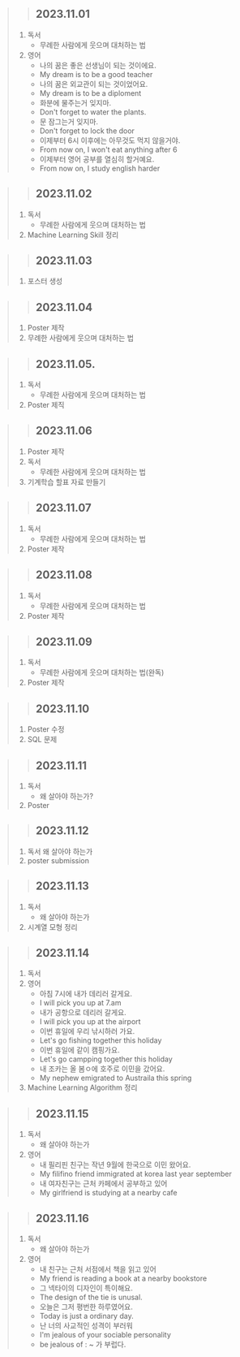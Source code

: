 > > ## 2023.11.01
> 1. 독서
>    - 무례한 사람에게 웃으며 대처하는 법
> 2. 영어
>    - 나의 꿈은 좋은 선생님이 되는 것이에요.
>    - My dream is to be a good teacher
>    - 나의 꿈은 외교관이 되는 것이었어요.
>    - My dream is to be a diploment
>    - 화분에 물주는거 잊지마.
>    - Don't forget to water the plants.
>    - 문 잠그는거 잊지마.
>    - Don't forget to lock the door
>    - 이제부터 6시 이후에는 아무것도 먹지 않을거야.
>    - From now on, I won't eat anything after 6
>    - 이제부터 영어 공부를 열심히 할거예요.
>    - From now on, I study english harder

> > ## 2023.11.02
> 1. 독서
>    - 무례한 사람에게 웃으며 대처하는 법
> 2. Machine Learning Skill 정리

> > ## 2023.11.03
> 1. 포스터 생성

> > ## 2023.11.04
> 1. Poster 제작
> 2. 무례한 사람에게 웃으며 대처하는 법

> > ## 2023.11.05.
> 1. 독서
>    - 무례한 사람에게 웃으며 대처하는 법
> 2. Poster 제직

> > ## 2023.11.06
> 1. Poster 제작
> 2. 독서
>    - 무례한 사람에게 웃으며 대처하는 법
> 3. 기계학습 할표 자료 만들기

> > ## 2023.11.07
> 1. 독서
>    - 무례한 사람에게 웃으며 대처하는 법
> 2. Poster 제작

> > ## 2023.11.08
> 1. 독서
>    - 무례한 사람에게 웃으며 대처하는 법
> 2. Poster 제작

> > ## 2023.11.09
> 1. 독서
>    - 무례한 사람에게 웃으며 대처하는 법(완독)
> 2. Poster 제작 

> > ## 2023.11.10
> 1. Poster 수정
> 2. SQL 문제

> > ## 2023.11.11
> 1. 독서
>    - 왜 살아야 하는가?
> 2. Poster

> > ## 2023.11.12
> 1. 독서
>     왜 살아야 하는가
> 2. poster submission

> > ## 2023.11.13
> 1. 독서
>    - 왜 살아야 하는가
> 2. 시계열 모형 정리

> > ## 2023.11.14
> 1. 독서
> 2. 영어
>    - 아침 7시에 내가 데리러 갈게요.
>    - I will pick you up at 7.am
>    - 내가 공항으로 데리러 갈게요.
>    - I will pick you up at the airport
>    - 이번 휴일에 우리 낚시하러 가요.
>    - Let's go fishing together this holiday
>    - 이번 휴일에 같이 캠핑가요.
>    - Let's go campping together this holiday
>    - 내 조카는 올 봄ㅇ에 호주로 이민을 갔어요.
>    - My nephew emigrated to Austraila this spring
> 3. Machine Learning Algorithm 정리

> > ## 2023.11.15
> 1. 독서
>    - 왜 살아야 하는가
> 2. 영어
>    - 내 필리핀 친구는 작년 9월에 한국으로 이민 왔어요.
>    - My filifino friend immigrated at korea last year september
>    - 내 여자친구는 근처 카페에서 공부하고 있어
>    - My girlfriend is studying at a nearby cafe

> > ## 2023.11.16
> 1. 독서
>    - 왜 살아야 하는가
> 2. 영어
>    - 내 친구는 근처 서점에서 책을 읽고 있어
>    - My friend is reading a book at a nearby bookstore
>    - 그 넥타이의 디자인이 특이해요.
>    - The design of the tie is unusal.
>    - 오늘은 그저 평번한 하루였어요.
>    - Today is just a ordinary day.
>    - 난 너의 사교적인 성격이 부러워
>    - I'm jealous of your sociable personality
>    - be jealous of : ~ 가 부럽다.

